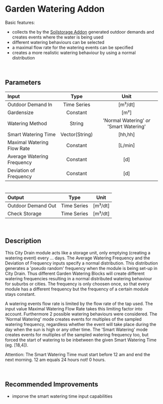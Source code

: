 # Garden Watering Addon

Basic features:

 - collects the by the [Soilstorage Addon](https://github.com/ChristianF88/CD3Waterbalance/blob/master/doc/CityDrain%20Building%20Blocks/Catchment%20Addon.md) generated outdoor demands and creates events where the water is being used
 - different watering behaviours can be selected
 - a maximal flow rate for the watering events can be specified
 - creates a more realistic watering behaviour by using a normal distribution 
 
<br>

## Parameters 

| Input  | Type  |  Unit  |
| :------------ |:---------------:| :-----:|	
| Outdoor Demand In     | Time Series | [m³/dt] |
| Gardensize     | Constant | [m²] |
| 	Watering Method | String  |   'Normal Watering' _or_ 'Smart Watering' |
| Smart Watering Time     | Vector(String) | [hh,hh] |
| 	Maximal Watering Flow Rate | Constant  |   [L/min] |
| Average Watering Frequency      | Constant | [d] |
| Deviation of Frequency      | Constant | [d] |

# 

|Output  | Type  |  Unit  |
| :------------ |:---------------:| :-----:|
|    Outdoor Demand Out  | Time Series |  [m³/dt]
|    Check Storage  |    Time Series     |  [m³/dt]  |




<br>

## Description 

This City Drain module acts like a storage unit, only emptying (creating a watering event) every ... days. The Average Watering Frequency and the Deviation of Frequency inputs specify a normal distribution. This distribution generates a 'pseudo random' frequency when the module is being set-up in City Drain. Thus different Garden Watering Blocks will create different watering frequencies resulting in a normal distributed watering behaviour for suburbs or cities. The frequency is only choosen once, so that every module has a different frequency but the frequency of a certain module stays constant.

A watering events flow rate is limited by the flow rate of the tap used. The input value Maximal Watering Flow Rate takes this limiting factor into account. Furthermore 2 possible watering behaviours were considered. The 'Normal Watering' mode creates events for multiples of the sampled watering frequency, regardless whether the event will take place during the day when the sun is high or any other time. The 'Smart Watering' mode creates events for multiples of the sampled watering frequency too, but forced the start of watering to be inbetween the given Smart Watering Time (eg. [18,4]).

Attention: The Smart Watering Time must start before 12 am and end the next morning. 12 am equals 24 hours not! 0 hours.

<br>

## Recommended Improvements

- imporve the smart watering time input capabilities
